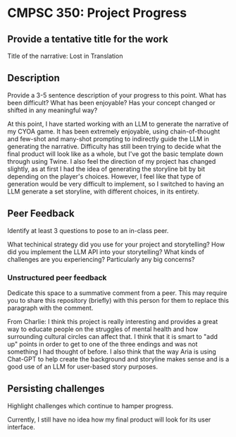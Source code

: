# CMPSC 350: Project Progress

## Provide a tentative title for the work

Title of the narrative: Lost in Translation

## Description

Provide a 3-5 sentence description of your progress to this point. What has been
difficult? What has been enjoyable? Has your concept changed or shifted in any meaningful way?

At this point, I have started working with an LLM to generate the narrative of my CYOA game.
It has been extremely enjoyable, using chain-of-thought and few-shot and many-shot prompting
to indirectly guide the LLM in generating the narrative. Difficulty has still been trying to
decide what the final product will look like as a whole, but I've got the basic template down
through using Twine. I also feel the direction of my project has changed slightly, as at first
I had the idea of generating the storyline bit by bit depending on the player's choices. However,
I feel like that type of generation would be very difficult to implement, so I switched to having
an LLM generate a set storyline, with different choices, in its entirety.

## Peer Feedback

Identify at least 3 questions to pose to an in-class peer.

What techinical strategy did you use for your project and storytelling?
How did you implement the LLM API into your storytelling?
What kinds of challenges are you experiencing? Particularly any big concerns?

### Unstructured peer feedback

Dedicate this space to a summative comment from a peer. This may require you to share
this repository (briefly) with this person for them to replace this paragraph with the comment.

From Charlie: I think this project is really interesting and provides a great way to educate people on the struggles of
mental health and how surrounding cultural circles can affect that. I think that it is smart to "add up" points in order to
get to one of the three endings and was not something I had thought of before. I also think that the way Aria is using Chat-GPT
to help create the background and storyline makes sense and is a good use of an LLM for user-based story purposes.

## Persisting challenges

Highlight challenges which continue to hamper progress.

Currently, I still have no idea how my final product will look for its user interface.
